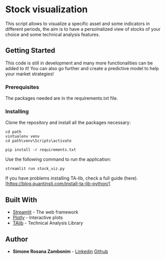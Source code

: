 # Stock visualization

This script allows to visualize a specific asset and some indicators in different periods, the aim is to have a persolnalized view of stocks of your choice and some technical analysis features.

## Getting Started

This code is still in development and many more functionalities can be added to it! 
You can also go further and create a predictive model to help your market strategies!

### Prerequisites

The packages needed are in the requirements.txt file.


### Installing

Clone the repository and install all the packages necessary:

```
cd path
vintualenv venv
cd path\venv\Scripts\activate

pip install -r requirements.txt 
```

Use the following command to run the application:

```
streamlit run stock_viz.py
```

If you have problems installing TA-lib, check a full guide (here).[https://blog.quantinsti.com/install-ta-lib-python/]


## Built With

* [Streamlit](https://docs.streamlit.io/api.html) - The web framework 
* [Plotly](https://plotly.com/python/) - Interactive plots
* [TAlib](https://mrjbq7.github.io/ta-lib/) - Technical Analysis Library

## Author

* **Simone Rosana Zambonim**  - [Linkedin](https://www.linkedin.com/in/simonezambonim/) [Github](https://github.com/simonezambonim/)
